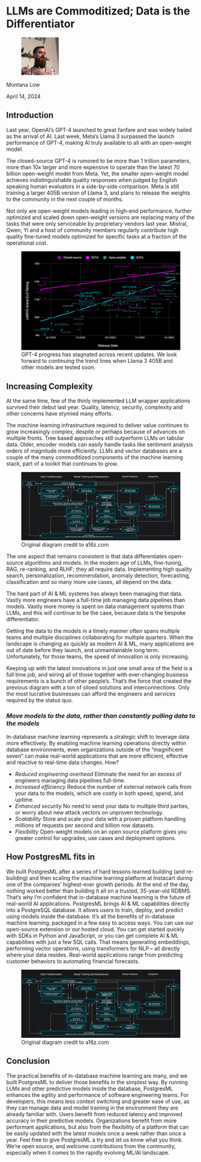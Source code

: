 # LLMs are Commoditized; Data is the Differentiator

<div align="left">

<figure><img src=".gitbook/assets/montana.jpg" alt="Author" width="100"><figcaption></figcaption></figure>

</div>

Montana Low

April 14, 2024

## Introduction

Last year, OpenAI’s GPT-4 launched to great fanfare and was widely hailed as the arrival of AI. Last week, Meta’s Llama 3 surpassed the launch performance of GPT-4, making AI truly available to all with an open-weight model.

The closed-source GPT-4 is rumored to be more than 1 trillion parameters, more than 10x larger and more expensive to operate than the latest 70 billion open-weight model from Meta. Yet, the smaller open-weight model achieves indistinguishable quality responses when judged by English speaking human evaluators in a side-by-side comparison. Meta is still training a larger 405B version of Llama 3, and plans to release the weights to the community in the next couple of months.

Not only are open-weight models leading in high-end performance, further optimized and scaled down open-weight versions are replacing many of the tasks that were only serviceable by proprietary vendors last year. Mistral, Qwen, Yi and a host of community members regularly contribute high quality fine-tuned models optimized for specific tasks at a fraction of the operational cost.

<figure><img src=".gitbook/assets/open-weight-models.png"><figcaption>GPT-4 progress has stagnated across recent updates. We look forward to continuing the trend lines when Llama 3 405B and other models are tested soon.</figcaption></figure>

## Increasing Complexity

At the same time, few of the thinly implemented LLM wrapper applications survived their debut last year. Quality, latency, security, complexity and other concerns have stymied many efforts.

The machine learning infrastructure required to deliver value continues to grow increasingly complex, despite or perhaps because of advances on multiple fronts. Tree based approaches still outperform LLMs on tabular data. Older, encoder models can easily handle tasks like sentiment analysis orders of magnitude more efficiently. LLMs and vector databases are a couple of the many commoditized components of the machine learning stack, part of a toolkit that continues to grow.

<figure><img src=".gitbook/assets/machine-learning-platform.png"><figcaption>Original diagram credit to a16z.com</figcaption></figure>

The one aspect that remains consistent is that data differentiates open-source algorithms and models. In the modern age of LLMs, fine-tuning, RAG, re-ranking, and RLHF; they all require data. Implementing high quality search, personalization, recommendation, anomaly detection, forecasting, classification and so many more use cases, all depend on the data.

The hard part of AI & ML systems has always been managing that data. Vastly more engineers have a full-time job managing data pipelines than models. Vastly more money is spent on data management systems than LLMs, and this will continue to be the case, because data is the bespoke differentiator.

Getting the data to the models in a timely manner often spans multiple teams and multiple disciplines collaborating for multiple quarters. When the landscape is changing as quickly as modern AI & ML, many applications are out of date before they launch, and unmaintainable long term. Unfortunately, for those teams, the speed of innovation is only increasing.

Keeping up with the latest innovations in just one small area of the field is a full time job, and wiring all of those together with ever-changing business requirements is a bunch of other people’s. That’s the force that created the previous diagram with a ton of siloed solutions and interconnections. Only the most lucrative businesses can afford the engineers and services required by the status quo.

### _Move models to the data, rather than constantly pulling data to the models_

In-database machine learning represents a strategic shift to leverage data more effectively. By enabling machine learning operations directly within database environments, even organizations outside of the “magnificent seven” can make real-world applications that are more efficient, effective and reactive to real-time data changes. How?

- *Reduced engineering overhead* Eliminate the need for an excess of engineers managing data pipelines full-time.
- *Increased efficiency* Reduce the number of external network calls from your data to the models, which are costly in both speed, spend, and uptime.
- *Enhanced security* No need to send your data to multiple third parties, or worry about new attack vectors on unproven technology.
- *Scalability* Store and scale your data with a proven platform handling millions of requests per second and billion row datasets.
- *Flexibility* Open-weight models on an open source platform gives you greater control for upgrades, use cases and deployment options.

## How PostgresML fits in
We built PostgresML after a series of hard lessons learned building (and re-building) and then scaling the machine learning platform at Instacart during one of the companies’ highest-ever growth periods. At the end of the day, nothing worked better than building it all on a trusted, 35-year-old RDBMS. That’s why I’m confident that in-database machine learning is the future of real-world AI applications.
PostgresML brings AI & ML capabilities directly into a PostgreSQL database. It allows users to train, deploy, and predict using models inside the database. It’s all the benefits of in-database machine learning, packaged in a few easy to access ways. You can use our open-source extension or our hosted cloud. You can get started quickly with SDKs in Python and JavaScript, or you can get complete AI & ML capabilities with just a few SQL calls. That means generating embeddings, performing vector operations, using transformers for NLP – all directly where your data resides.   Real-world applications range from predicting customer behaviors to automating financial forecasts.

<figure><img src=".gitbook/assets/machine-learning-platform.png"><figcaption>Original diagram credit to a16z.com</figcaption></figure>

## Conclusion
The practical benefits of in-database machine learning are many, and we built PostgresML to deliver those benefits in the simplest way. By running LLMs and other predictive models inside the database, PostgresML enhances the agility and performance of software engineering teams. For developers, this means less context switching and greater ease of use, as they can manage data and model training in the environment they are already familiar with. Users benefit from reduced latency and improved accuracy in their predictive models. Organizations benefit from more performant applications, but also from the flexibility of a platform that can be easily updated with the latest models once a week rather than once a year.
Feel free to give PostgresML a try and let us know what you think. We’re open source, and welcome contributions from the community, especially when it comes to the rapidly evolving ML/AI landscape.
